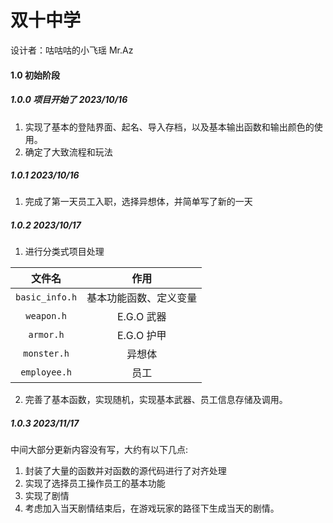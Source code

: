 ﻿# 双十中学

设计者：咕咕咕的小飞瑶 Mr.Az

#### 1.0 初始阶段

##### 1.0.0 项目开始了 2023/10/16

1. 实现了基本的登陆界面、起名、导入存档，以及基本输出函数和输出颜色的使用。
2. 确定了大致流程和玩法

##### 1.0.1 2023/10/16

1. 完成了第一天员工入职，选择异想体，并简单写了新的一天

##### 1.0.2 2023/10/17

1. 进行分类式项目处理

|     文件名     |          作用          |
| :------------: | :--------------------: |
| `basic_info.h` | 基本功能函数、定义变量 |
|   `weapon.h`   |       E.G.O 武器       |
|   `armor.h`    |       E.G.O 护甲       |
|  `monster.h`   |         异想体         |
|  `employee.h`  |          员工          |

2. 完善了基本函数，实现随机，实现基本武器、员工信息存储及调用。

##### 1.0.3 2023/11/17

中间大部分更新内容没有写，大约有以下几点: 

1. 封装了大量的函数并对函数的源代码进行了对齐处理
2. 实现了选择员工操作员工的基本功能
3. 实现了剧情
4. 考虑加入当天剧情结束后，在游戏玩家的路径下生成当天的剧情。